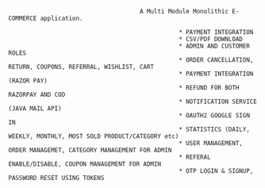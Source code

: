                                         A Multi Module Monolithic E-COMMERCE application.
                                                      
                                                    * PAYMENT INTEGRATION
                                                    * CSV/PDF DOWNLOAD
                                                    * ADMIN AND CUSTOMER ROLES
                                                    * ORDER CANCELLATION, RETURN, COUPONS, REFERRAL, WISHLIST, CART
                                                    * PAYMENT INTEGRATION (RAZOR PAY)
                                                    * REFUND FOR BOTH RAZORPAY AND COD
                                                    * NOTIFICATION SERVICE (JAVA MAIL API)
                                                    * OAUTH2 GOOGLE SIGN IN
                                                    * STATISTICS (DAILY, WEEKLY, MONTHLY, MOST SOLD PRODUCT/CATEGORY etc)
                                                    * USER MANAGEMENT, ORDER MANAGEMET, CATEGORY MANAGEMENT FOR ADMIN
                                                    * REFERAL ENABLE/DISABLE, COUPON MANAGEMENT FOR ADMIN
                                                    * OTP LOGIN & SIGNUP, PASSWORD RESET USING TOKENS
                                                      
